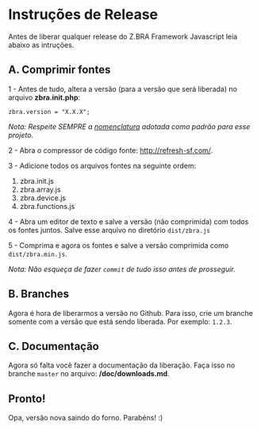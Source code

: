 # Instruções de Release

Antes de liberar qualquer release do Z.BRA Framework Javascript leia abaixo as intruções.

## A. Comprimir fontes

1 - Antes de tudo, altera a versão (para a versão que será liberada) no arquivo **zbra.init.php**:

    zbra.version = "X.X.X";
    
_Nota: Respeite SEMPRE a  [nomenclatura](/releases/nomenclatura.md) adotada como padrão para esse projeto._
  
  
2 - Abra o compressor de código fonte: http://refresh-sf.com/.

3 - Adicione todos os arquivos fontes na seguinte ordem:

1.  zbra.init.js
2.  zbra.array.js
3.  zbra.device.js
4.  zbra.functions.js

4 - Abra um editor de texto e salve a versão (não comprimida) com todos os fontes juntos. Salve esse arquivo no diretório ```dist/zbra.js```

5 - Comprima e agora os fontes e salve a versão comprimida como ```dist/zbra.min.js```.

_Nota: Não esqueça de fazer ```commit``` de tudo isso antes de prosseguir._

## B. Branches
Agora é hora de liberarmos a versão no Github. Para isso, crie um branche somente com a versão que está sendo liberada. Por exemplo: ```1.2.3```.

## C. Documentação
Agora só falta você fazer a documentação da liberação.
Faça isso no branche ```master``` no arquivo: **/doc/downloads.md**.

## Pronto!
Opa, versão nova saindo do forno. Parabéns! :)

